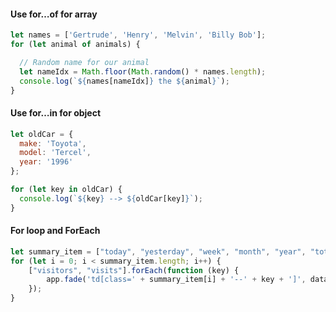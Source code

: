 #### Use for…of for array
```javascript
let names = ['Gertrude', 'Henry', 'Melvin', 'Billy Bob'];
for (let animal of animals) {

  // Random name for our animal
  let nameIdx = Math.floor(Math.random() * names.length);
  console.log(`${names[nameIdx]} the ${animal}`);
}
```

#### Use for…in for object
```javascript
let oldCar = {
  make: 'Toyota',
  model: 'Tercel',
  year: '1996'
};

for (let key in oldCar) {
  console.log(`${key} --> ${oldCar[key]}`);
}
```

#### For loop and ForEach
```javascript
let summary_item = ["today", "yesterday", "week", "month", "year", "total"];
for (let i = 0; i < summary_item.length; i++) {
    ["visitors", "visits"].forEach(function (key) {
        app.fade('td[class=' + summary_item[i] + '--' + key + ']', data[summary_item[i]][key]);
    });
}
```

